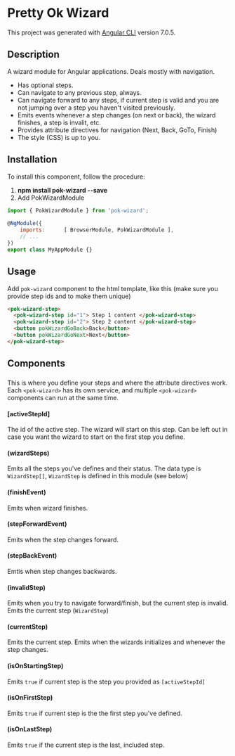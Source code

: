 # Pretty Ok Wizard

This project was generated with [Angular CLI](https://github.com/angular/angular-cli) version 7.0.5.

## Description

A wizard module for Angular applications. Deals mostly with navigation. 
* Has optional steps.
* Can navigate to any previous step, always.
* Can navigate forward to any steps, if current step is valid and you are not jumping over a step you haven't visited previously.
* Emits events whenever a step changes (on next or back), the wizard finishes, a step is invalit, etc.
* Provides attribute directives for navigation (Next, Back, GoTo, Finish)
* The style (CSS) is up to you.

## Installation

To install this component, follow the procedure:
1. **npm install pok-wizard --save**
2. Add PokWizardModule
```javascript
import { PokWizardModule } from 'pok-wizard';
  
@NgModule({
    imports:      [ BrowserModule, PokWizardModule ],
    // ...
})
export class MyAppModule {}
```

## Usage
Add `pok-wizard` component to the html template, like this (make sure you provide step ids and to make them unique)
```html
<pok-wizard-step>
  <pok-wizard-step id="1"> Step 1 content </pok-wizard-step>
  <pok-wizard-step id="2"> Step 2 content </pok-wizard-step>
  <button pokWizardGoBack>Back</button>
  <button pokWizardGoNext>Next</button>
</pok-wizard-step>
```

## Components 

### <pok-wizard>
This is where you define your steps and where the attribute directives work. Each `<pok-wizard>` has its own service, and multiple `<pok-wizard>` components can run at the same time. 
#### [activeStepId] 
The id of the active step. The wizard will start on this step. Can be left out in case you want the wizard to start on the first step you define.
#### (wizardSteps) 
Emits all the steps you've defines and their status. The data type is `WizardStep[]`, `WizardStep` is defined in this module (see below)
#### (finishEvent)
Emits when wizard finishes.
#### (stepForwardEvent) 
Emits when the step changes forward.
#### (stepBackEvent)
Emtis when step changes backwards.
#### (invalidStep)
Emits when you try to navigate forward/finish, but the current step is invalid. Emits the current step (`WizardStep`)
#### (currentStep)
Emits the current step. Emits when the wizards initializes and whenever the step changes.
#### (isOnStartingStep)
Emits `true` if current step is the step you provided as `[activeStepId]`
#### (isOnFirstStep)
Emits `true` if current step is the the first step you've defined.
#### (isOnLastStep)
Emits `true` if the current step is the last, included step.

